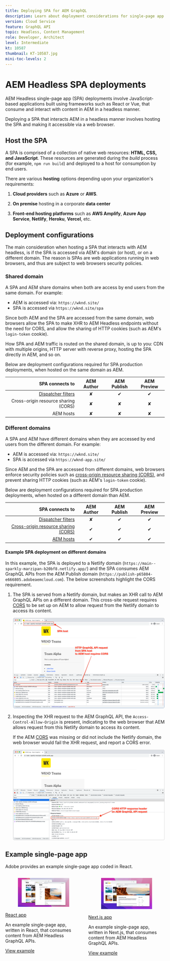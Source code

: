 ```yaml
---
title: Deploying SPA for AEM GraphQL
description: Learn about deployment considerations for single-page app (SPA) AEM Headless deployments.
version: Cloud Service
feature: GraphQL API
topic: Headless, Content Management
role: Developer, Architect
level: Intermediate
kt: 10587
thumbnail: KT-10587.jpg
mini-toc-levels: 2
---
```


# AEM Headless SPA deployments

AEM Headless single-page app (SPA) deployments involve JavaScript-based applications built using frameworks such as React or Vue, that consume and interact with content in AEM in a headless manner.

Deploying a SPA that interacts AEM in a headless manner involves hosting the SPA and making it accessible via a web browser.

## Host the SPA

A SPA is comprised of a collection of native web resources: **HTML, CSS, and JavaScript**. These resources are generated during the _build_ process (for example, `npm run build`) and deployed to a host for consumption by end users.

There are various **hosting** options depending upon your organization's requirements:

1. **Cloud providers** such as **Azure** or **AWS**.

2. **On premise** hosting in a corporate **data center**

3. **Front-end hosting platforms** such as **AWS Amplify**, **Azure App Service**, **Netlify**, **Heroku**, **Vercel**, etc.

## Deployment configurations

The main consideration when hosting a SPA that interacts with AEM headless, is if the SPA is accessed via AEM's domain (or host), or on a different domain.  The reason is SPAs are web applications running in web browsers, and thus are subject to web browsers security policies. 

### Shared domain

A SPA and AEM share domains when both are access by end users from the same domain. For example:

+ AEM is accessed via: `https://wknd.site/`
+ SPA is accessed via `https://wknd.site/spa`

Since both AEM and the SPA are accessed from the same domain, web browsers allow the SPA to make XHR to AEM Headless endpoints without the need for CORS, and allow the sharing of HTTP cookies (such as AEM's `login-token` cookie).

How SPA and AEM traffic is routed on the shared domain, is up to you: CDN with multiple origins, HTTP server with reverse proxy, hosting the SPA directly in AEM, and so on.

Below are deployment configurations required for SPA production deployments, when hosted on the same domain as AEM.

| SPA connects to                                    | AEM Author | AEM Publish | AEM Preview |
|---------------------------------------------------:|:----------:|:-----------:|:-----------:|
| [Dispatcher filters](./configurations/dispatcher-filters.md)      | &#10008;   | &#10004;    | &#10004;    |
| Cross-origin resource sharing (CORS)                              | &#10008;   | &#10008;    | &#10008;    |
| AEM hosts                                                         | &#10008;   | &#10008;    | &#10008;    |

### Different domains

A SPA and AEM have different domains when they are accessed by end users from the different domain. For example:

+ AEM is accessed via: `https://wknd.site/`
+ SPA is accessed via `https://wknd-app.site/`

Since AEM and the SPA are accessed from different domains, web browsers enforce security policies such as [cross-origin resource sharing (CORS)](./configurations/cors.md), and prevent sharing HTTP cookies (such as AEM's `login-token` cookie).

Below are deployment configurations required for SPA production deployments, when hosted on a different domain than AEM.

| SPA connects to                                    | AEM Author | AEM Publish | AEM Preview |
|---------------------------------------------------:|:----------:|:-----------:|:-----------:|
| [Dispatcher filters](./configurations/dispatcher-filters.md)      | &#10008;   | &#10004;    | &#10004;    |
| [Cross-origin resource sharing (CORS)](./configurations/cors.md)  | &#10004;   | &#10004;    | &#10004;    |
| [AEM hosts](./configurations/aem-hosts.md)                         | &#10004;   | &#10004;    | &#10004;    |

#### Example SPA deployment on different domains

In this example, the SPA is deployed to a Netlify domain (`https://main--sparkly-marzipan-b20bf8.netlify.app/`) and the SPA consumes AEM GraphQL APIs from the AEM Publish domain (`https://publish-p65804-e666805.adobeaemcloud.com`). The below screenshots highlight the CORS requirement.

1. The SPA is served from a Netlify domain, but makes an XHR call to AEM GraphQL APIs on a different domain. This cross-site request requires [CORS](./configurations/cors.md) to be set up on AEM to allow request from the Netlify domain to access its content.

    ![SPA request served from SPA & AEM hosts ](assets/spa/cors-requirement.png)

2. Inspecting the XHR request to the AEM GraphQL API, the `Access-Control-Allow-Origin` is present, indicating to the web browser that AEM allows request from this Netlify domain to access its content.

    If the AEM [CORS](./configurations/cors.md) was missing or did not include the Netlify domain, the web browser would fail the XHR request, and report a CORS error.

   ![CORS Response Header AEM GraphQL API](assets/spa/cors-response-headers.png)

## Example single-page app

Adobe provides an example single-page app coded in React.

<div class="columns is-multiline">
<!-- React app -->
<div class="column is-half-tablet is-half-desktop is-one-third-widescreen" aria-label="React app" tabindex="0">
   <div class="card">
       <div class="card-image">
           <figure class="image is-16by9">
               <a href="../example-apps/react-app.md" title="React app" tabindex="-1">
                   <img class="is-bordered-r-small" src="../example-apps/assets/react-app/react-app-card.png" alt="React app">
               </a>
           </figure>
       </div>
       <div class="card-content is-padded-small">
           <div class="content">
               <p class="headline is-size-6 has-text-weight-bold"><a href="../example-apps/react-app.md" title="React app">React app</a></p>
               <p class="is-size-6">An example single-page app, written in React, that consumes content from AEM Headless GraphQL APIs.</p>
               <a href="../example-apps/react-app.md" class="spectrum-Button spectrum-Button--outline spectrum-Button--primary spectrum-Button--sizeM">
                   <span class="spectrum-Button-label has-no-wrap has-text-weight-bold">View example</span>
               </a>
           </div>
       </div>
   </div>
</div>
<!-- Next.js app -->
<div class="column is-half-tablet is-half-desktop is-one-third-widescreen" aria-label="Next.js app" tabindex="0">
   <div class="card">
       <div class="card-image">
           <figure class="image is-16by9">
               <a href="../example-apps/next-js.md" title="Next.js app" tabindex="-1">
                   <img class="is-bordered-r-small" src="../example-apps/assets/next-js/next-js-card.png" alt="Next.js app">
               </a>
           </figure>
       </div>
       <div class="card-content is-padded-small">
           <div class="content">
               <p class="headline is-size-6 has-text-weight-bold"><a href="../example-apps/next-js.md" title="Next.js app">Next.js app</a></p>
               <p class="is-size-6">An example single-page app, written in Next.js, that consumes content from AEM Headless GraphQL APIs.</p>
               <a href="../example-apps/next-js.md" class="spectrum-Button spectrum-Button--outline spectrum-Button--primary spectrum-Button--sizeM">
                   <span class="spectrum-Button-label has-no-wrap has-text-weight-bold">View example</span>
               </a>
           </div>
       </div>
   </div>
</div>
</div>
